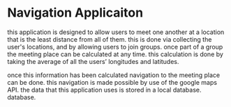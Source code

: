 # Navigation Applicaiton
this application is designed to allow users to meet one another at a location that is the least distance from all of them. this is done via collecting the user's locations, and by allowing users to join groups. once part of a group the meeting place can be calculated at any time. this calculation is done by taking the average of all the users’ longitudes and latitudes.

once this information has been calculated navigation to the meeting place can be done. this navigation is made possible by use of the google maps API. the data that this application uses is stored in a local database.
database.
